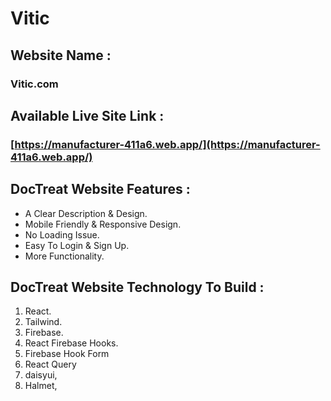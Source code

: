 # Vitic

## Website Name :

### Vitic.com

## Available Live Site Link :

### [https://manufacturer-411a6.web.app/](https://manufacturer-411a6.web.app/)

## DocTreat Website Features :

- A Clear Description & Design.
- Mobile Friendly & Responsive Design.
- No Loading Issue.
- Easy To Login & Sign Up.
- More Functionality.

## DocTreat Website Technology To Build : 

1. React.
2. Tailwind.
3. Firebase.
4. React Firebase Hooks.
5. Firebase Hook Form
6. React Query
7. daisyui,
8. Halmet,
